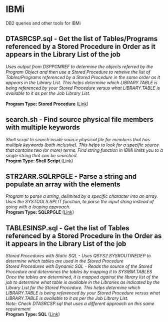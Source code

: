 # IBMi
DB2 queries and other tools for IBMi

## DTASRCSP.sql - Get the list of Tables/Programs referenced by a Stored Procedure in Order as it appears in the Library List of the job ##
*Uses output from DSPPGMREF to determine the objects referred by the Program Object and then use a Stored Procedure to retreive the list of Tables/Programs referenced by a Stored Procedure in the same order as it appears in the Library List. This helps determine which LIBRARY.TABLE is being referenced by your Stored Procedure versus what LIBRARY.TABLE is available to it as per the Job Library List.*<br/><br/>
**Program Type: Stored Procedure**
([Link](https://gist.github.com/AbrahamReuben/e5854a184ec3704f0f9a52479e5f8ed0))

## search.sh - Find source physical file members with multiple keywords ##
*Shell script to search inside source physical file for members that has multiple keywords (both inclusive). This helps to look for a specific source that contains two (or more) terms. Find string function in IBMi limits you to a single string that can be searched.*<br/>
**Progrm Type: Shell Script**
([Link](https://gist.github.com/AbrahamReuben/287c3b9603f89a35bfb473f95f8592d7))

## STR2ARR.SQLRPGLE - Parse a string and populate an array with the elements ##
*Program to parse a string, delimited by a specific character into an array. Uses the SYSTOOLS.SPLIT function, to parse the input string instead of going with a looping approach.*<br/>
**Program Type: SQLRPGLE**
([Link](https://gist.github.com/AbrahamReuben/d4bdad7bf631c7fb45e3608bb4259fe5))

## TABLESINSP.sql - Get the list of Tables referenced by a Stored Procedure in the Order as it appears in the Library List of the job ##
*Stored Procedures with Static SQL - Uses QSYS2.SYSROUTINEDEP to determine which tables are used in the Stored Procedure<br/>
Stored Procedures with Dynamic SQL - Reads the source of the Stored Procedure and determines the tables by mapping it to SYSIBM.TABLES<br/>
Once the tables are determined, it is mapped against the library list of the job to determine what table is available in the Libraries as indicated by the Library List for the Stored Procedure. This helps determine which LIBRARY.TABLE is being referenced by your Stored Procedure versus what LIBRARY.TABLE is available to it as per the Job Library List.<br/>
Note: Check DTASRCSP.sql that uses a different approach on this same requirement*<br/>
**Program Type: SQL**
([Link](https://gist.github.com/AbrahamReuben/5b625300b203f1ebbf3d88b1679a2c43))
